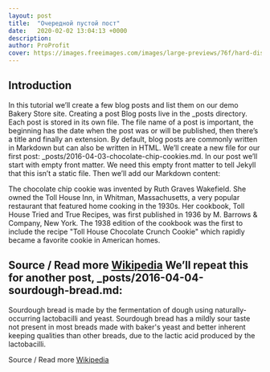 ```yaml
---
layout: post
title:  "Очередной пустой пост"
date:   2020-02-02 13:04:13 +0000
description:
author: ProProfit
cover: https://images.freeimages.com/images/large-previews/76f/hard-disk-1243403.jpg
---
```



## Introduction
In this tutorial we’ll create a few blog posts and list them on our demo Bakery Store site.
Creating a post
Blog posts live in the _posts directory. Each post is stored in its own file. The file name of a post is important, the beginning has the date when the post was or will be published, then there’s a title and finally an extension. By default, blog posts are commonly written in Markdown but can also be written in HTML. We’ll create a new file for our first post: _posts/2016-04-03-chocolate-chip-cookies.md.
In our post we’ll start with empty front matter. We need this empty front matter to tell Jekyll that this isn’t a static file. Then we’ll add our Markdown content:

The chocolate chip cookie was invented by Ruth Graves Wakefield. She owned the Toll House Inn, in Whitman, Massachusetts, a very popular restaurant that featured home cooking in the 1930s. Her cookbook, Toll House Tried and True Recipes, was first published in 1936 by M. Barrows &amp; Company, New York. The 1938 edition of the cookbook was the first to include the recipe "Toll House Chocolate Crunch Cookie" which rapidly became a favorite cookie in American homes.

Source / Read more [Wikipedia](https://en.wikipedia.org/wiki/Chocolate_chip_cookie)
We’ll repeat this for another post, _posts/2016-04-04-sourdough-bread.md:
---
Sourdough bread is made by the fermentation of dough using naturally-occurring lactobacilli and yeast. Sourdough bread has a mildly sour taste not present in most breads made with baker's yeast and better inherent keeping qualities than other breads, due to the lactic acid produced by the lactobacilli.

Source / Read more [Wikipedia](https://en.wikipedia.org/wiki/Sourdough)